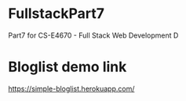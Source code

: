 # FullstackPart7
Part7 for CS-E4670 - Full Stack Web Development D

# Bloglist demo link
https://simple-bloglist.herokuapp.com/

